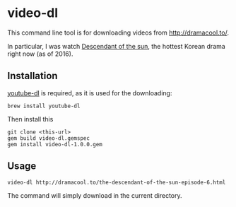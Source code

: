 # video-dl

This command line tool is for downloading videos from http://dramacool.to/.

In particular, I was watch [Descendant of the sun](http://dramacool.to/the-descendant-of-the-sun-episode-1.html), the hottest Korean drama right now (as of 2016).

## Installation

[youtube-dl](https://github.com/rg3/youtube-dl) is required, as it is used for the downloading:

    brew install youtube-dl

Then install this

    git clone <this-url>
    gem build video-dl.gemspec
    gem install video-dl-1.0.0.gem


## Usage

    video-dl http://dramacool.to/the-descendant-of-the-sun-episode-6.html

The command will simply download in the current directory.
